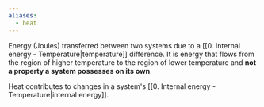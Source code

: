 ```yaml
---
aliases:
  - heat
---
```

Energy (Joules) transferred between two systems due to a [[0. Internal energy - Temperature|temperature]] difference.
It is energy that flows from the region of higher temperature to the region of lower temperature and **not a property a system possesses on its own**.

Heat contributes to changes in a system's [[0. Internal energy - Temperature|internal energy]].